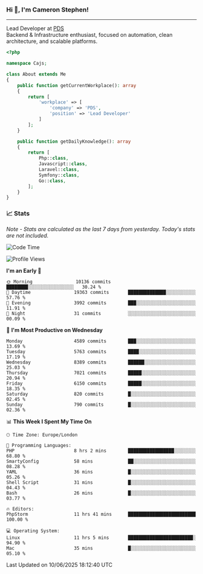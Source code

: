 ### Hi 👋, I'm Cameron Stephen!

---

Lead Developer at [PDS](https://prindatasolutions.co.uk)  
Backend & Infrastructure enthusiast, focused on automation, clean architecture, and scalable platforms.


```php
<?php

namespace Cajs;

class About extends Me
{
    public function getCurrentWorkplace(): array
    {
        return [
            'workplace' => [
                'company' => 'PDS',
                'position' => 'Lead Developer'
            ]
        ];
    }

    public function getDailyKnowledge(): array
    {
        return [
            Php::class,
            Javascript::class,
            Laravel::class,
            Symfony::class,
            Go::class,
        ];
    }
}
```

### 📈 Stats
<p><em>Note - Stats are calculated as the last 7 days from yesterday. Today's stats are not included.</em></p>


<!--START_SECTION:waka-->
![Code Time](http://img.shields.io/badge/Code%20Time-4%2C521%20hrs%2032%20mins-blue)

![Profile Views](http://img.shields.io/badge/Profile%20Views-0-blue)

**I'm an Early 🐤** 

```text
🌞 Morning                10136 commits       ████████░░░░░░░░░░░░░░░░░   30.24 % 
🌆 Daytime                19363 commits       ██████████████░░░░░░░░░░░   57.76 % 
🌃 Evening                3992 commits        ███░░░░░░░░░░░░░░░░░░░░░░   11.91 % 
🌙 Night                  31 commits          ░░░░░░░░░░░░░░░░░░░░░░░░░   00.09 % 
```
📅 **I'm Most Productive on Wednesday** 

```text
Monday                   4589 commits        ███░░░░░░░░░░░░░░░░░░░░░░   13.69 % 
Tuesday                  5763 commits        ████░░░░░░░░░░░░░░░░░░░░░   17.19 % 
Wednesday                8389 commits        ██████░░░░░░░░░░░░░░░░░░░   25.03 % 
Thursday                 7021 commits        █████░░░░░░░░░░░░░░░░░░░░   20.94 % 
Friday                   6150 commits        █████░░░░░░░░░░░░░░░░░░░░   18.35 % 
Saturday                 820 commits         █░░░░░░░░░░░░░░░░░░░░░░░░   02.45 % 
Sunday                   790 commits         █░░░░░░░░░░░░░░░░░░░░░░░░   02.36 % 
```


📊 **This Week I Spent My Time On** 

```text
🕑︎ Time Zone: Europe/London

💬 Programming Languages: 
PHP                      8 hrs 2 mins        █████████████████░░░░░░░░   68.80 % 
SmartyConfig             58 mins             ██░░░░░░░░░░░░░░░░░░░░░░░   08.28 % 
YAML                     36 mins             █░░░░░░░░░░░░░░░░░░░░░░░░   05.26 % 
Shell Script             31 mins             █░░░░░░░░░░░░░░░░░░░░░░░░   04.43 % 
Bash                     26 mins             █░░░░░░░░░░░░░░░░░░░░░░░░   03.77 % 

🔥 Editors: 
PhpStorm                 11 hrs 41 mins      █████████████████████████   100.00 % 

💻 Operating System: 
Linux                    11 hrs 5 mins       ████████████████████████░   94.90 % 
Mac                      35 mins             █░░░░░░░░░░░░░░░░░░░░░░░░   05.10 % 
```


 Last Updated on 10/06/2025 18:12:40 UTC
<!--END_SECTION:waka-->

